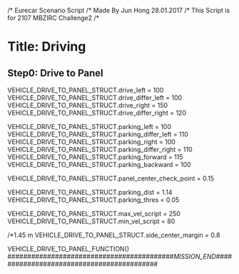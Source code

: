 /* Eurecar Scenario Script 
/* Made By Jun Hong 28.01.2017
/* This Script is for 2107 MBZIRC Challenge2
/*

# Title: Driving

## Step0: Drive to Panel
VEHICLE_DRIVE_TO_PANEL_STRUCT.drive_left = 100
VEHICLE_DRIVE_TO_PANEL_STRUCT.drive_differ_left = 100
VEHICLE_DRIVE_TO_PANEL_STRUCT.drive_right = 150
VEHICLE_DRIVE_TO_PANEL_STRUCT.drive_differ_right = 120

VEHICLE_DRIVE_TO_PANEL_STRUCT.parking_left = 100
VEHICLE_DRIVE_TO_PANEL_STRUCT.parking_differ_left = 110
VEHICLE_DRIVE_TO_PANEL_STRUCT.parking_right = 100
VEHICLE_DRIVE_TO_PANEL_STRUCT.parking_differ_right = 110
VEHICLE_DRIVE_TO_PANEL_STRUCT.parking_forward = 115
VEHICLE_DRIVE_TO_PANEL_STRUCT.parking_backward = 100

VEHICLE_DRIVE_TO_PANEL_STRUCT.panel_center_check_point = 0.15

VEHICLE_DRIVE_TO_PANEL_STRUCT.parking_dist = 1.14
VEHICLE_DRIVE_TO_PANEL_STRUCT.parking_thres = 0.05

VEHICLE_DRIVE_TO_PANEL_STRUCT.max_vel_script = 250 
VEHICLE_DRIVE_TO_PANEL_STRUCT.min_vel_script = 80

/*1.45 m
VEHICLE_DRIVE_TO_PANEL_STRUCT.side_center_margin = 0.8

VEHICLE_DRIVE_TO_PANEL_FUNCTION()
##########################################_MISSION_END_##########################################
